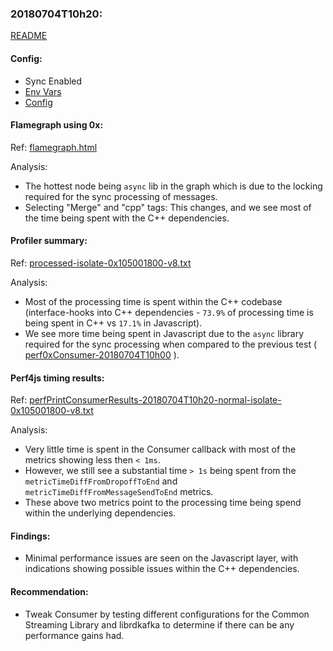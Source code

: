 ### 20180704T10h20:

[README](../README.md)

#### Config:

- Sync Enabled
- [Env Vars](./perfEnv.sh)
- [Config](./config.json)

#### Flamegraph using 0x:
Ref: [flamegraph.html](./flamegraph.html)

Analysis:
- The hottest node being `async` lib in the graph which is due to the locking required for the sync processing of messages.
- Selecting "Merge" and "cpp" tags: This changes, and we see most of the time being spent with the C++ dependencies.

#### Profiler summary: 
Ref: [processed-isolate-0x105001800-v8.txt](./processed-isolate-0x105001800-v8.txt)

Analysis:
- Most of the processing time is spent within the C++ codebase (interface-hooks into C++ dependencies - `73.9%` of processing time is being spent in C++ vs `17.1%` in Javascript).
- We see more time being spent in Javascript due to the `async` library required for the sync processing when compared to the previous test ( [perf0xConsumer-20180704T10h00](../perf0xConsumer-20180704T10h00/README.md) ).

#### Perf4js timing results: 
Ref: [perfPrintConsumerResults-20180704T10h20-normal-isolate-0x105001800-v8.txt](./perfPrintConsumerResults-20180704T10h20-normal-isolate-0x105001800-v8.txt)

Analysis:
- Very little time is spent in the Consumer callback with most of the metrics showing less then `< 1ms`.
- However, we still see a substantial time `> 1s` being spent from the `metricTimeDiffFromDropoffToEnd` and `metricTimeDiffFromMessageSendToEnd` metrics.
- These above two metrics point to the processing time being spend within the underlying dependencies.

#### Findings:
- Minimal performance issues are seen on the Javascript layer, with indications showing possible issues within the C++ dependencies.

#### Recommendation:
- Tweak Consumer by testing different configurations for the Common Streaming Library and librdkafka to determine if there can be any performance gains had.
